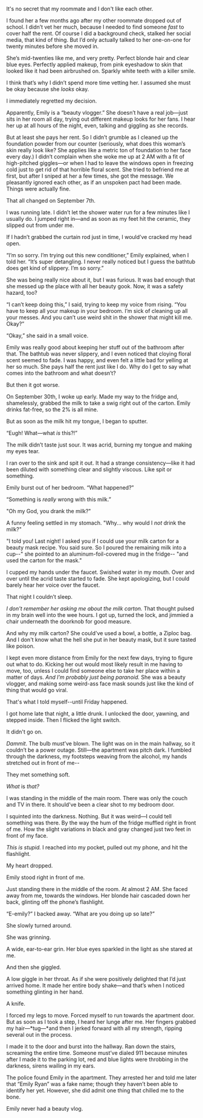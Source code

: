 It's no secret that my roommate and I don't like each other.

I found her a few months ago after my other roommate dropped out of school. I didn’t vet her much, because I needed to find someone *fast* to cover half the rent. Of course I did a background check, stalked her social media, that kind of thing. But I’d only actually talked to her one-on-one for twenty minutes before she moved in.

She’s mid-twenties like me, and very pretty. Perfect blonde hair and clear blue eyes. Perfectly applied makeup, from pink eyeshadow to skin that looked like it had been airbrushed on. Sparkly white teeth with a killer smile.

I think that’s why I didn’t spend more time vetting her. I assumed she must be okay because she *looks* okay.

I immediately regretted my decision.

Apparently, Emily is a “beauty vlogger.” She doesn’t have a real job—just sits in her room all day, trying out different makeup looks for her fans. I hear her up at all hours of the night, even, talking and giggling as she records.

But at least she pays her rent. So I didn’t grumble as I cleaned up the foundation powder from our counter (seriously, what does this woman’s skin really look like? She applies like a metric ton of foundation to her face every day.) I didn’t complain when she woke me up at 2 AM with a fit of high-pitched giggles—or when I had to leave the windows open in freezing cold just to get rid of that horrible floral scent. She tried to befriend me at first, but after I sniped at her a few times, she got the message. We pleasantly ignored each other, as if an unspoken pact had been made. Things were actually fine.

That all changed on September 7th.

I was running late. I didn’t let the shower water run for a few minutes like I usually do. I jumped right in—and as soon as my feet hit the ceramic, they slipped out from under me.

If I hadn’t grabbed the curtain rod just in time, I would’ve cracked my head open.

“I’m so sorry. I’m trying out this new conditioner,” Emily explained, when I told her. “It’s super detangling. I never really noticed but I guess the bathtub does get kind of slippery. I’m so sorry.”

She was being really nice about it, but I was furious. It was bad enough that she messed up the place with all her beauty gook. Now, it was a safety hazard, too?

“I can’t keep doing this,” I said, trying to keep my voice from rising. “You have to keep all your makeup in your bedroom. I’m sick of cleaning up all your messes. And you can’t use weird shit in the shower that might kill me. Okay?”

“Okay,” she said in a small voice.

Emily was really good about keeping her stuff out of the bathroom after that. The bathtub was never slippery, and I even noticed that cloying floral scent seemed to fade. I was happy, and even felt a little bad for yelling at her so much. She pays half the rent just like I do. Why do I get to say what comes into the bathroom and what doesn’t?

But then it got worse.

On September 30th, I woke up early. Made my way to the fridge and, shamelessly, grabbed the milk to take a swig right out of the carton. Emily drinks fat-free, so the 2% is all mine.

But as soon as the milk hit my tongue, I began to sputter.

“Eugh! What—what *is* this?!”

The milk didn’t taste just sour. It was acrid, burning my tongue and making my eyes tear.

I ran over to the sink and spit it out. It had a strange consistency—like it had been diluted with something clear and slightly viscous. Like spit or something.

Emily burst out of her bedroom. “What happened?”

“Something is *really* wrong with this milk.”

"Oh my God, you drank the milk?"

A funny feeling settled in my stomach. "Why... why would I *not* drink the milk?"

"I told you! Last night! I asked you if I could use your milk carton for a beauty mask recipe. You said sure. So I poured the remaining milk into a cup--" she pointed to an aluminum-foil-covered mug in the fridge-- "and used the carton for the mask."

I cupped my hands under the faucet. Swished water in my mouth. Over and over until the acrid taste started to fade. She kept apologizing, but I could barely hear her voice over the faucet.

That night I couldn’t sleep.

*I don't remember her asking me about the milk carton.* That thought pulsed in my brain well into the wee hours. I got up, turned the lock, and jimmied a chair underneath the doorknob for good measure.

And why my milk carton? She could've used a bowl, a bottle, a Ziploc bag. And I don't know what the hell she put in her beauty mask, but it sure tasted like poison.

I kept even more distance from Emily for the next few days, trying to figure out what to do. Kicking her out would most likely result in me having to move, too, unless I could find someone else to take her place within a matter of days. *And I’m probably just being paranoid.* She was a beauty vlogger, and making some weird-ass face mask sounds just like the kind of thing that would go viral.

That's what I told myself--until Friday happened.

I got home late that night, a little drunk. I unlocked the door, yawning, and stepped inside. Then I flicked the light switch.

It didn't go on.

*Dammit*. The bulb must’ve blown. The light was on in the main hallway, so it couldn’t be a power outage. Still—the apartment was pitch dark. I fumbled through the darkness, my footsteps weaving from the alcohol, my hands stretched out in front of me--

They met something soft.

*What* is *that?*

I was standing in the middle of the main room. There was only the couch and TV in there. It should’ve been a clear shot to my bedroom door.

I squinted into the darkness. Nothing. But it was weird—I could tell something was there. By the way the hum of the fridge muffled right in front of me. How the slight variations in black and gray changed just two feet in front of my face.

*This is stupid.* I reached into my pocket, pulled out my phone, and hit the flashlight.

My heart dropped.

Emily stood right in front of me.

Just standing there in the middle of the room. At almost 2 AM. She faced away from me, towards the windows. Her blonde hair cascaded down her back, glinting off the phone’s flashlight.

“E-emily?” I backed away. “What are you doing up so late?”

She slowly turned around.

She was grinning.

A wide, ear-to-ear grin. Her blue eyes sparkled in the light as she stared at me.

And then she giggled.

A low giggle in her throat. As if she were positively delighted that I’d just arrived home. It made her entire body shake—and that’s when I noticed something glinting in her hand.

A knife.

I forced my legs to move. Forced myself to run towards the apartment door. But as soon as I took a step, I heard her lunge after me. Her fingers grabbed my hair—*tug—*and then I jerked forward with all my strength, ripping several out in the process.

I made it to the door and burst into the hallway. Ran down the stairs, screaming the entire time. Someone must’ve dialed 911 because minutes after I made it to the parking lot, red and blue lights were throbbing in the darkness, sirens wailing in my ears.

The police found Emily in the apartment. They arrested her and told me later that “Emily Ryan” was a fake name; though they haven’t been able to identify her yet. However, she did admit one thing that chilled me to the bone.

Emily never had a beauty vlog.